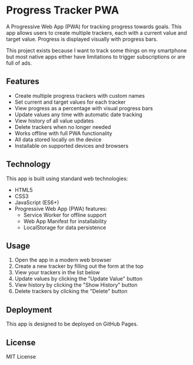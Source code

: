 # Progress Tracker PWA

A Progressive Web App (PWA) for tracking progress towards goals. This app allows users to create multiple trackers, each with a current value and target value. Progress is displayed visually with progress bars.

This project exists because I want to track some things on my smartphone but most native apps either have limitations to trigger subscriptions or are full of ads.

## Features

- Create multiple progress trackers with custom names
- Set current and target values for each tracker
- View progress as a percentage with visual progress bars
- Update values any time with automatic date tracking
- View history of all value updates
- Delete trackers when no longer needed
- Works offline with full PWA functionality
- All data stored locally on the device
- Installable on supported devices and browsers

## Technology

This app is built using standard web technologies:
- HTML5
- CSS3
- JavaScript (ES6+)
- Progressive Web App (PWA) features:
  - Service Worker for offline support
  - Web App Manifest for installability
  - LocalStorage for data persistence

## Usage

1. Open the app in a modern web browser
2. Create a new tracker by filling out the form at the top
3. View your trackers in the list below
4. Update values by clicking the "Update Value" button
5. View history by clicking the "Show History" button
6. Delete trackers by clicking the "Delete" button

## Deployment

This app is designed to be deployed on GitHub Pages.

## License

MIT License

